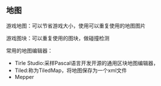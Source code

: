 ## 地图

游戏地图：可以节省游戏大小，使用可以重复使用的地图图片

游戏图块：可以重复使用的图块，做碰撞检测

常用的地图编辑器：

- Tirle Studio:采样Pascal语言开发开源的通用区块地图编辑器，
- Tiled:称为TiledMap，将地图保存为一个xml文件
- Mepper



































